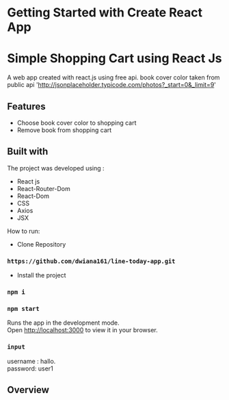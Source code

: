 # Getting Started with Create React App

# Simple Shopping Cart using React Js

A web app created with react.js using free api. book cover color taken from public api 'http://jsonplaceholder.typicode.com/photos?_start=0&_limit=9'

## Features

* Choose book cover color to shopping cart
* Remove book from shopping cart

 
## Built with

The project was developed using :
* React js
* React-Router-Dom
* React-Dom
* CSS
* Axios
* JSX

How to run:
 * Clone Repository
### `https://github.com/dwiana161/line-today-app.git`

* Install the project
### `npm i`

### `npm start`

Runs the app in the development mode.\
Open [http://localhost:3000](http://localhost:3000) to view it in your browser.

### `input` 
username : hallo.\
password: user1


## Overview
